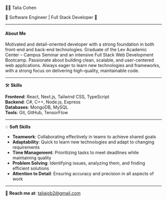 👩‍💻 Talia Cohen

🌟 Software Engineer | Full Stack Developer 🌟

---

#### About Me

Motivated and detail-oriented developer with a strong foundation in both front-end and back-end technologies. Graduate of the Lev Academic Center – Campus Seminar and an intensive Full Stack Web Development Bootcamp. Passionate about building clean, scalable, and user-centered web applications. Always eager to learn new technologies and frameworks, with a strong focus on delivering high-quality, maintainable code.

---

🛠 **Skills**

**Frontend**: React, Next.js, Tailwind CSS, TypeScript  
**Backend**: C#, C++, Node.js, Express  
**Databases**: MongoDB, MySQL  
**Tools**: Git, GitHub, TensorFlow  

---

💡 **Soft Skills**  
- **Teamwork**: Collaborating effectively in  teams to achieve shared goals  
- **Adaptability**: Quick to learn new technologies and adapt to changing requirements  
- **Time Management**: Prioritizing tasks to meet deadlines while maintaining quality  
- **Problem Solving**: Identifying issues, analyzing them, and finding efficient solutions  
- **Attention to Detail**: Ensuring accuracy and precision in all aspects of work  

---

📧 **Reach me at**: [taliajob2@gmail.com](mailto:taliajob2@gmail.com)  

